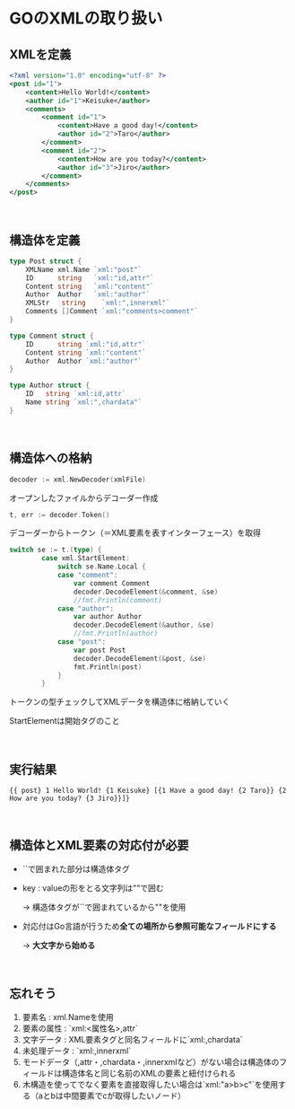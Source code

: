 GOのXMLの取り扱い
============

## XMLを定義

```xml
<?xml version="1.0" encoding="utf-8" ?>
<post id="1">
    <content>Hello World!</content>
    <author id="1">Keisuke</author>
    <comments>
        <comment id="1">
            <content>Have a good day!</content>
            <author id="2">Taro</author>
        </comment>
        <comment id="2">
            <content>How are you today?</content>
            <author id="3">Jiro</author>
        </comment>
    </comments>
</post>
```

<br>

## 構造体を定義

```go
type Post struct {
	XMLName xml.Name `xml:"post"`
	ID      string   `xml:"id,attr"`
	Content string   `xml:"content"`
	Author  Author   `xml:"author"`
	XMLStr   string    `xml:",innerxml"`
	Comments []Comment `xml:"comments>comment"`
}
```

```go
type Comment struct {
	ID      string `xml:"id,attr"`
	Content string `xml:"content"`
	Author  Author `xml:"author"`
}
```

```go
type Author struct {
	ID   string `xml:id,attr`
	Name string `xml:",chardata"`
}
```

<br>

## 構造体への格納

```go
decoder := xml.NewDecoder(xmlFile)
```
オープンしたファイルからデコーダー作成

```go
t, err := decoder.Token()
```
デコーダーからトークン（＝XML要素を表すインターフェース）を取得
```go
switch se := t.(type) {
		case xml.StartElement:
			switch se.Name.Local {
			case "comment":
				var comment Comment
				decoder.DecodeElement(&comment, &se)
				//fmt.Println(comment)
			case "author":
				var author Author
				decoder.DecodeElement(&author, &se)
				//fmt.Println(author)
			case "post":
				var post Post
				decoder.DecodeElement(&post, &se)
				fmt.Println(post)
			}
		}
```
トークンの型チェックしてXMLデータを構造体に格納していく

StartElementは開始タグのこと

<br>

## 実行結果

```
{{ post} 1 Hello World! {1 Keisuke} [{1 Have a good day! {2 Taro}} {2 How are you today? {3 Jiro}}]}
```

<br>

## 構造体とXML要素の対応付が必要
  - ``で囲まれた部分は構造体タグ
  - key : valueの形をとる文字列は""で囲む
    
      → 構造体タグが``で囲まれているから""を使用
  - 対応付はGo言語が行うため**全ての場所から参照可能なフィールドにする**

      → **大文字から始める**

<br>

## 忘れそう
  1. 要素名 : xml.Nameを使用
  2. 要素の属性   : \`xml:<属性名>,attr\`
  3. 文字データ   : XML要素タグと同名フィールドに\`xml:,chardata\`
  4. 未処理データ : \`xml:,innerxml\`
  5. モードデータ（,attr・,chardata・,innerxmlなど）がない場合は構造体のフィールドは構造体名と同じ名前のXMLの要素と紐付けられる
  6. 木構造を使ってでなく要素を直接取得したい場合は\`xml:"a>b>c"\`を使用する（aとbは中間要素でcが取得したいノード）

